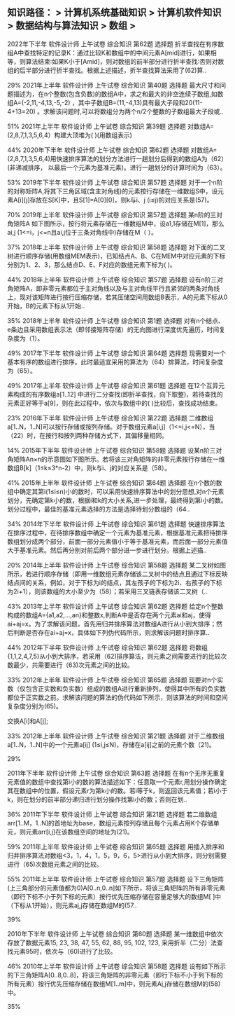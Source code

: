 ## 知识路径： > 计算机系统基础知识 > 计算机软件知识 > 数据结构与算法知识 > 数组 > 

  2022年下半年
   软件设计师
   上午试卷 综合知识	第62题
选择题	
折半查找在有序数组A中查找特定的记录K：通过比较K和数组中的中间元素A[mid]进行，如果相等，则算法结束∶如果K小于[Amid]，则对数组的前半部分进行折半查找∶否则对数组的后半部分进行折半查找。根据上述描述，折半查找算法采用了(62)算..

29%
   2021年上半年
   软件设计师
   上午试卷 综合知识	第40题
选择题	
最大尺寸和问题描述为，在n个整数(包含负数)的数组A中，求之和最大的非空连续子数组,如数组A=(-2,11,-4,13,-5,-2) ，其中子数组B=(11,-4,13)具有最大子段和20(11-4+13=20) 。求解该问题时,可以将数组分为两个n/2个整数的子数组最大子段或..

51%
   2021年上半年
   软件设计师
   上午试卷 综合知识	第39题
选择题	
对数组A=(2,8,7,1,3,5,6,4）构建大顶堆为( )(用数组表示)

44%
   2020年下半年
   软件设计师
   上午试卷 综合知识	第62题
选择题	
对数组A=(2,8,7,1,3,5,6,4)用快速排序算法的划分方法进行一趟划分后得到的数组A为（62）(非递减排序， 以最后一个元素为基准元素)。进行一趟划分的计算时间为（63）。

53%
   2019年下半年
   软件设计师
   上午试卷 综合知识	第57题
选择题	
对于一个n阶的对称矩阵A,将其下三角区域(含主对角线)的元素按行存储在一维数组S中，设元素A[i][j]存放在S[K]中，且S[1]=A[0][0]，则k与i、j (i≤j)的对应关系是(57)。

70%
   2019年上半年
   软件设计师
   上午试卷 综合知识	第57题
选择题	
某n阶的三对角矩阵A 如下图所示，按行将元素存储在一维数组M中，设a1,1存储在M[1]，那么ai,j (1<=i，j<=n且ai,j位于三条对角线中)存储在M（ ）。

37%
   2018年上半年
   软件设计师
   上午试卷 综合知识	第58题
选择题	
对下面的二叉树进行顺序存储(用数组MEM表示)，已知结点A、B、C在MEM中对应元素的下标分别为1、2、3，那么结点D、E、F对应的数组元素下标为(  )。

44%
   2018年上半年
   软件设计师
   上午试卷 综合知识	第57题
选择题	
设有n阶三对角矩阵A，即非零元素都位于主对角线以及与主对角线平行且紧邻的两条对角线上，现对该矩阵进行按行压缩存储，若其压储空间用数组B表示，A的元素下标从0开始，B的元素下标从1开始..

35%
   2018年上半年
   软件设计师
   上午试卷 综合知识	第1题
选择题	
对有n个结点、e条边且采用数组表示法（即邻接矩阵存储）的无向图进行深度优先遍历，时间复杂度为（1）。

49%
   2017年下半年
   软件设计师
   上午试卷 综合知识	第64题
选择题	
现需要对一个基本有序的数组进行排序。此时最适宜采用的算法为（64）排算法，时间复杂度为（65）。

49%
   2017年上半年
   软件设计师
   上午试卷 综合知识	第61题
选择题	
在12个互异元素构成的有序数组a[1..12] 中进行二分查找(即折半查找，向下取整)，若待查找的元素正好等于a[9]，则在此过程中，依次与数组中的( )比较后，查找成功结束。

23%
   2016年下半年
   软件设计师
   上午试卷 综合知识	第22题
选择题	
二维数组a[1..N，1..N]可以按行存储或按列存储。对于数组元素a[i,j]（1<=i,j<=N），当（22）时，在按行和按列两种存储方式下，其偏移量相同。

14%
   2015年下半年
   软件设计师
   上午试卷 综合知识	第58题
选择题	
设某n阶三对角矩阵An×n的示意图如下图所示。若将该三对角矩阵的非零元素按行存储在一维数组B[k]（1≤k≤3*n-2）中，则k与i、j的对应关系是（58）。

41%
   2015年上半年
   软件设计师
   上午试卷 综合知识	第64题
选择题	
在n个数的数组中确定其第i(1≤i≤n)小的数时，可以采用快速排序算法中的划分思想,对n个元素划分，先确定第k小的数，根据i和k的大小关系,进一步处理，最终得到第i小的数。划分过程中，最佳的基准元素选择的方法是选择待划分数组的（64..

34%
   2014年下半年
   软件设计师
   上午试卷 综合知识	第61题
选择题	
快速排序算法在排序过程中，在待排序数组中确定一个元素为基准元素，根据基准元素把待排序数组划分成两个部分，前面一部分元素值小于等于基准元素，而后面一部分元素值大于基准元素。然后再分别对前后两个部分进一步进行划分。根据上述描..

20%
   2014年上半年
   软件设计师
   上午试卷 综合知识	第58题
选择题	
某二叉树如图所示，若进行顺序存储（即用一维数组元素存储该二叉树中的结点且通过下标反映结点间的关系，例如，对于下标为i的结点，其左孩子的下标为2i、右孩子的下标为2i+1），则该数组的大小至少为（58）；若采用三叉链表存储该二叉树（..

43%
   2013年上半年
   软件设计师
   上午试卷 综合知识	第62题
选择题	
给定n个整数构成的数组A={a1,a2,…,an}和整数x,判断A中是否存在两个元素ai和aj，使得ai+aj=x。为了求解该问题，首先用归并排序算法对数组A进行从小到大排序；然后判断是否存在ai+aj=x，具体如下列伪代码所示，则求解该问题时排序算..

44%
   2012年下半年
   软件设计师
   上午试卷 综合知识	第62题
选择题	
将数组{1,1,2,4,7,5}从小到大排序，若采用（62)排序算法，则元素之间需要进行的比较次数最少，共需要进行（63)次元素之间的比较。

33%
   2012年上半年
   软件设计师
   上午试卷 综合知识	第65题
选择题	
现要对n个实数（仅包含正实数和负实数）组成的数组A进行重新排列，使得其中所有的负实数都位于正实数之前。求解该问题的算法的伪代码如下所示，则该算法的时间和空间复杂度分别为(65)。


交换A[i]和A[j];

33%
   2012年上半年
   软件设计师
   上午试卷 综合知识	第21题
选择题	
对于二维数组a[1..N，1..N]中的一个元素a[ij] (1≤i,j≤N)，存储在a[ij]之前的元素个数（21)。

29%

   2011年下半年
   软件设计师
   上午试卷 综合知识	第63题
选择题	
在有n个无序无重复元素值的数组中查找第i小的数的算法描述如下：任意取一个元素r,用划分操作确定其在数组中的位置，假设元素r为第k小的数。若i等于k，则返回该元素值；若i小于k，则在划分的前半部分递归进行划分操作找第i小的数；否则在划..

36%
   2011年下半年
   软件设计师
   上午试卷 综合知识	第21题
选择题	
若二维数组arr[1..M，1..N]的首地址为base，数组元素按列存储且每个元素占用K个存储单元，则元素arr[i,j]在该数组空间的地址为(21)。

59%
   2011年上半年
   软件设计师
   上午试卷 综合知识	第65题
选择题	
用插入排序和归并排序算法对数组<3，1，4，1，5，9，6，5>进行从小到大排序，则分别需要 进行（65)次数组元素之间的比较。

55%
   2011年上半年
   软件设计师
   上午试卷 综合知识	第57题
选择题	
设下三角矩阵(上三角部分的元素值都为0)A[0..n,0..n]如下所示，将该三角矩阵的所有非零元素（即行下标不小于列下标的元素）按行优先压缩存储在容量足够大的数组M[ ]中（下标从1开始），则元素a[i,j](0≤i≤n,j≤i)存储在数组M的(57..

39%


   2010年下半年
   软件设计师
   上午试卷 综合知识	第60题
选择题	
某一维数组中依次存放了数据元素15, 23, 38, 47, 55, 62, 88, 95, 102, 123, 采用折半（二分）法查找元素95时，依次与（60)进行了比较。

46%
   2010年上半年
   软件设计师
   上午试卷 综合知识	第58题
选择题	
设有如下所示的下三角矩阵A[0..8,0..8]，将该三角矩阵的非零元素（即行下标不小于列下标的所有元素）按行优先压缩存储在数组M[1..m]中，则元素A[i,j]( 0≤i≤8,j≤i)存储在数组M的(58)中。

35%